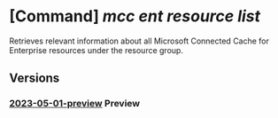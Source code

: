 # [Command] _mcc ent resource list_

Retrieves relevant information about all Microsoft Connected Cache for Enterprise resources under the resource group.

## Versions

### [2023-05-01-preview](/Resources/mgmt-plane/L3N1YnNjcmlwdGlvbnMve30vcHJvdmlkZXJzL21pY3Jvc29mdC5jb25uZWN0ZWRjYWNoZS9lbnRlcnByaXNlbWNjY3VzdG9tZXJz/2023-05-01-preview.xml) **Preview**

<!-- mgmt-plane /subscriptions/{}/providers/microsoft.connectedcache/enterprisemcccustomers 2023-05-01-preview -->
<!-- mgmt-plane /subscriptions/{}/resourcegroups/{}/providers/microsoft.connectedcache/enterprisemcccustomers 2023-05-01-preview -->
